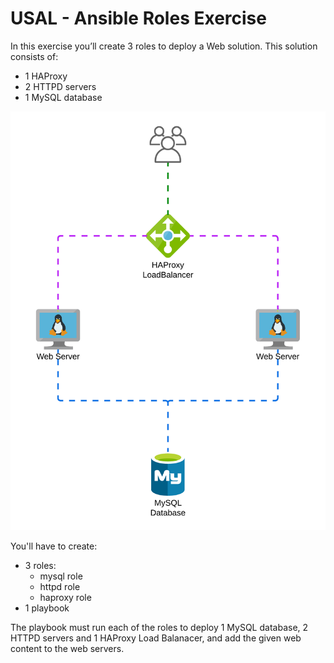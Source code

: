 # USAL - Ansible Roles Exercise

In this exercise you’ll create 3 roles to deploy a Web solution. This solution consists of:

- 1 HAProxy
- 2 HTTPD servers
- 1 MySQL database

![Alt text](img/Red_Hat_Academy_USAL_roles.png?raw=true "Ansible Roles Exercise Diagram")

You'll have to create:

- 3 roles:
  - mysql role
  - httpd role
  - haproxy role
- 1 playbook

 The playbook must run each of the roles to deploy 1 MySQL database, 2 HTTPD servers and 1 HAProxy Load Balanacer, and add the given web content to the web servers.

